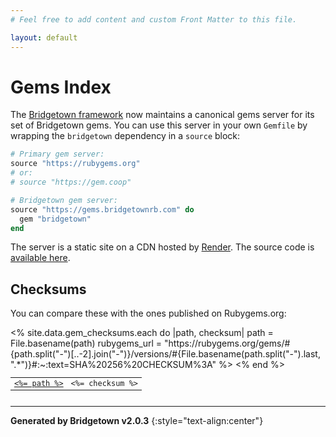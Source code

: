 ```yaml
---
# Feel free to add content and custom Front Matter to this file.

layout: default
---
```


# Gems Index

The [Bridgetown framework](https://www.bridgetownrb.com) now maintains a canonical gems server for its set of Bridgetown gems. You can use this server in your own `Gemfile` by wrapping the `bridgetown` dependency in a `source` block: 

```ruby
# Primary gem server:
source "https://rubygems.org"
# or:
# source "https://gem.coop"

# Bridgetown gem server:
source "https://gems.bridgetownrb.com" do
  gem "bridgetown"
end
```

The server is a static site on a CDN hosted by [Render](https://render.com). The source code is [available here](https://github.com/bridgetownrb/gems-index).

## Checksums

You can compare these with the ones published on Rubygems.org:

<section style="overflow: auto">
<table style="width: 100%; font-size: 85%; font-family: ui-monospace, monospace;">
<% site.data.gem_checksums.each do |path, checksum|
  path = File.basename(path)
  rubygems_url = "https://rubygems.org/gems/#{path.split("-")[..-2].join("-")}/versions/#{File.basename(path.split("-").last, ".*")}#:~:text=SHA%20256%20CHECKSUM%3A"
%>
<tr>
  <td><a href="<%= rubygems_url %>" target="_blank"><%= path %></a></td>
  <td style="text-align: right"><%= checksum %></td>
</tr>
<% end %>
</table>
</section>

----

**Generated by Bridgetown v2.0.3**
{:style="text-align:center"}
